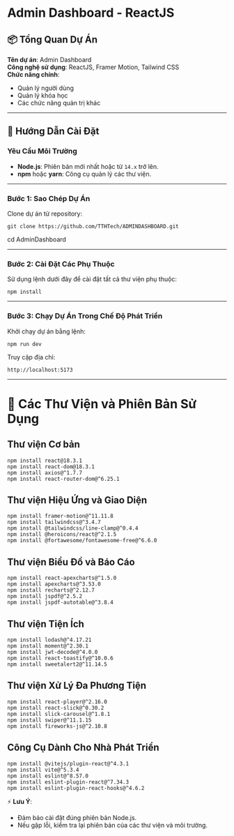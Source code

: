 # Admin Dashboard - ReactJS

## 📦 Tổng Quan Dự Án
**Tên dự án**: Admin Dashboard  
**Công nghệ sử dụng**: ReactJS, Framer Motion, Tailwind CSS  
**Chức năng chính**:  
- Quản lý người dùng  
- Quản lý khóa học  
- Các chức năng quản trị khác  

---

## 🚀 Hướng Dẫn Cài Đặt

### Yêu Cầu Môi Trường
- **Node.js**: Phiên bản mới nhất hoặc từ `14.x` trở lên.  
- **npm** hoặc **yarn**: Công cụ quản lý các thư viện.  

---

### Bước 1: Sao Chép Dự Án
Clone dự án từ repository:

    git clone https://github.com/TTHTech/ADMINDASHBOARD.git
cd AdminDashboard

---

### Bước 2: Cài Đặt Các Phụ Thuộc
Sử dụng lệnh dưới đây để cài đặt tất cả thư viện phụ thuộc:

    npm install

---

### Bước 3: Chạy Dự Án Trong Chế Độ Phát Triển
Khởi chạy dự án bằng lệnh:

    npm run dev

Truy cập địa chỉ:  

    http://localhost:5173

---

# 📜 Các Thư Viện và Phiên Bản Sử Dụng

## Thư viện Cơ bản
    npm install react@18.3.1
    npm install react-dom@18.3.1
    npm install axios@^1.7.7
    npm install react-router-dom@^6.25.1

## Thư viện Hiệu Ứng và Giao Diện
    npm install framer-motion@^11.11.8
    npm install tailwindcss@^3.4.7
    npm install @tailwindcss/line-clamp@^0.4.4
    npm install @heroicons/react@^2.1.5
    npm install @fortawesome/fontawesome-free@^6.6.0

## Thư viện Biểu Đồ và Báo Cáo
    npm install react-apexcharts@^1.5.0
    npm install apexcharts@^3.53.0
    npm install recharts@^2.12.7
    npm install jspdf@^2.5.2
    npm install jspdf-autotable@^3.8.4

## Thư viện Tiện Ích
    npm install lodash@^4.17.21
    npm install moment@^2.30.1
    npm install jwt-decode@^4.0.0
    npm install react-toastify@^10.0.6
    npm install sweetalert2@^11.14.5

## Thư viện Xử Lý Đa Phương Tiện
    npm install react-player@^2.16.0
    npm install react-slick@^0.30.2
    npm install slick-carousel@^1.8.1
    npm install swiper@^11.1.15
    npm install fireworks-js@^2.10.8

## Công Cụ Dành Cho Nhà Phát Triển
    npm install @vitejs/plugin-react@^4.3.1
    npm install vite@^5.3.4
    npm install eslint@^8.57.0
    npm install eslint-plugin-react@^7.34.3
    npm install eslint-plugin-react-hooks@^4.6.2

⚡ **Lưu Ý**:  
- Đảm bảo cài đặt đúng phiên bản Node.js.  
- Nếu gặp lỗi, kiểm tra lại phiên bản của các thư viện và môi trường.
